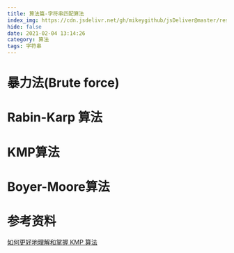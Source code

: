 ```yaml
---
title: 算法篇-字符串匹配算法
index_img: https://cdn.jsdelivr.net/gh/mikeygithub/jsDeliver@master/resource/img/string-mach.png
hide: false
date: 2021-02-04 13:14:26
category: 算法
tags: 字符串
---
```


# 暴力法(Brute force)

# Rabin-Karp 算法

# KMP算法

# Boyer-Moore算法

# 参考资料

[如何更好地理解和掌握 KMP 算法](https://www.zhihu.com/question/21923021/answer/1032665486)


 